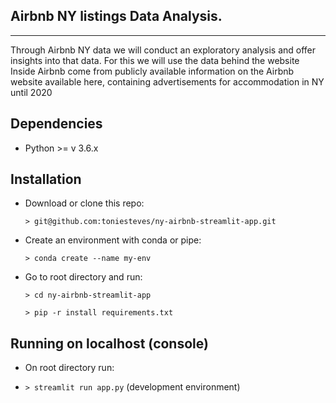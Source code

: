 ## Airbnb NY listings Data Analysis.

------------

Through Airbnb NY data we will conduct an exploratory analysis and offer insights into that data. For this we will use the data behind the website Inside Airbnb come from publicly available information on the Airbnb website available here, containing advertisements for accommodation in NY until 2020

Dependencies
------------

- Python >= v 3.6.x

Installation
------------

- Download or clone this repo:

  `> git@github.com:toniesteves/ny-airbnb-streamlit-app.git`

- Create an environment with conda or pipe:

  `> conda create --name my-env`

- Go to root directory and run:

  `> cd ny-airbnb-streamlit-app`

  `> pip -r install requirements.txt`


Running on localhost (console)
------------

- On root directory run:

- `> streamlit run app.py` (development environment)
